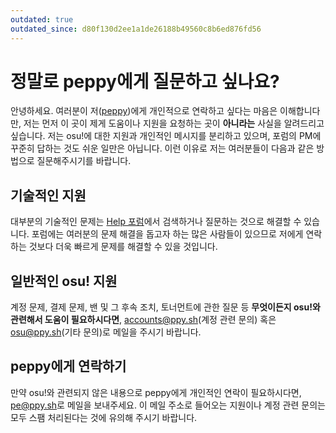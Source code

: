```yaml
---
outdated: true
outdated_since: d80f130d2ee1a1de26188b49560c8b6ed876fd56
---
```


# 정말로 peppy에게 질문하고 싶나요?

안녕하세요. 여러분이 저([peppy](https://osu.ppy.sh/users/2))에게 개인적으로 연락하고 싶다는 마음은 이해합니다만, 저는 먼저 이 곳이 제게 도움이나 지원을 요청하는 곳이 **아니라는** 사실을 알려드리고 싶습니다. 저는 osu!에 대한 지원과 개인적인 메시지를 분리하고 있으며, 포럼의 PM에 꾸준히 답하는 것도 쉬운 일만은 아닙니다. 이런 이유로 저는 여러분들이 다음과 같은 방법으로 질문해주시기를 바랍니다.

## 기술적인 지원

대부분의 기술적인 문제는 [Help 포럼](https://osu.ppy.sh/community/forums/5)에서 검색하거나 질문하는 것으로 해결할 수 있습니다. 포럼에는 여러분의 문제 해결을 돕고자 하는 많은 사람들이 있으므로 저에게 연락하는 것보다 더욱 빠르게 문제를 해결할 수 있을 것입니다.

## 일반적인 osu! 지원

계정 문제, 결제 문제, 밴 및 그 후속 조치, 토너먼트에 관한 질문 등 **무엇이든지 osu!와 관련해서 도움이 필요하시다면**, [accounts@ppy.sh](mailto:accounts@ppy.sh)(계정 관련 문의) 혹은 [osu@ppy.sh](mailto:osu@ppy.sh)(기타 문의)로 메일을 주시기 바랍니다.

## peppy에게 연락하기

만약 osu!와 관련되지 않은 내용으로 peppy에게 개인적인 연락이 필요하시다면, [pe@ppy.sh](mailto:pe@ppy.sh)로 메일을 보내주세요. 이 메일 주소로 들어오는 지원이나 계정 관련 문의는 모두 스팸 처리된다는 것에 유의해 주시기 바랍니다.
